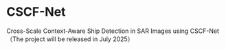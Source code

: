 # CSCF-Net
Cross-Scale Context-Aware Ship Detection in SAR Images using CSCF-Net（The project will be released in July 2025）
